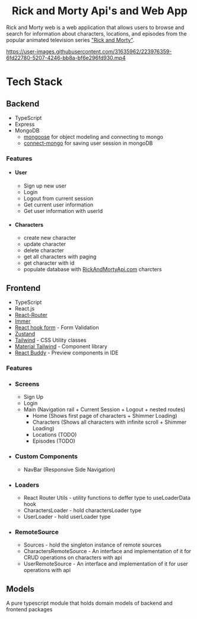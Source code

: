 <h1 align="center">Rick and Morty Api's and Web App</h1>

<p>
Rick and Morty web is a web application that allows users to browse and search for information about characters, locations, and episodes from the popular animated television series <a href="https://www.imdb.com/title/tt2861424/">"Rick and Morty"</a>.
</p>

https://user-images.githubusercontent.com/31635962/223976359-6fd22780-5207-4246-bb8a-bf6e296fd930.mp4

# Tech Stack

## Backend

- TypeScript
- Express
- MongoDB
  - <a href="https://github.com/Automattic/mongoose">mongoose</a> for object modeling and connecting to mongo
  - <a href="https://github.com/jdesboeufs/connect-mongo">connect-mongo</a> for saving user session in mongoDB

### Features

- #### User
    - Sign up new user
    - Login
    - Logout from current session
    - Get current user information
    - Get user information with userId
- #### Characters
    - create new character
    - update character
    - delete character
    - get all characters with paging
    - get character with id
    - populate database with <a href="https://rickandmortyapi.com/">RickAndMortyApi.com</a> charcters

## Frontend

- TypeScript
- React.js
- <a href="https://reactrouter.com/en/main">React-Router</a>
- <a href="https://immerjs.github.io/immer/">Immer</a>
- <a href="https://react-hook-form.com/">React hook form</a> - Form Validation
- <a href="https://docs.pmnd.rs/zustand">Zustand</a>
- <a href="https://tailwindcss.com/">Tailwind</a> - CSS Utility classes
- <a href="https://www.material-tailwind.com/">Material Tailwind</a> - Component library
- <a href="https://react-buddy.com/">React Buddy</a> - Preview components in IDE

### Features

- ### Screens
  - Sign Up
  - Login
  - Main (Navigation rail + Current Session + Logout + nested routes)
    - Home (Shows first page of characters + Shimmer Loading)
    - Characters (Shows all characters with infinite scroll + Shimmer Loading)
    - Locations (TODO)
    - Episodes (TODO)
- ### Custom Components
  - NavBar (Responsive Side Navigation)

- ### Loaders
  - React Router Utils - utility functions to deffer type to useLoaderData hook
  - CharactersLoader - hold charactersLoader type
  - UserLoader - hold userLoader type

- ### RemoteSource
  - Sources - hold the singleton instance of remote sources
  - CharactersRemoteSource - An interface and implementation of it for CRUD operations on characters with api
  - UserRemoteSource - An interface and implementation of it for user operations with api

## Models

<p>A pure typescript module that holds domain models of backend and frontend packages</p>
